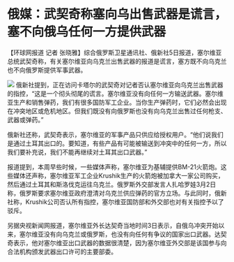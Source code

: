 # 俄媒：武契奇称塞向乌出售武器是谎言，塞不向俄乌任何一方提供武器

【环球网报道 记者
张晓雅】综合俄罗斯卫星通讯社、俄新社5日报道，塞尔维亚总统武契奇称，有关塞尔维亚向乌克兰出售武器的报道是谎言，塞方既不向乌克兰也不向俄罗斯提供军事武器。

![](https://inews.gtimg.com/om_bt/OLhPal0JTgVemFjy_1GEDXNYR05q2b234bT4e6pnI6UmEAA/1000)
俄新社提到，正在访问卡塔尔的武契奇对记者否认塞尔维亚向乌克兰出售武器的指控，“这是一个彻头彻尾的谎言。塞尔维亚没有向任何一方输送武器。塞尔维亚生产和销售弹药，我们有很多国防军工企业。当你生产弹药时，它们必然会出现在冲突地区或危机地区。但我们既没有向俄罗斯也没有向乌克兰出售过任何枪支、武器或弹药。”

俄新社还称，武契奇表示，塞尔维亚的军事产品只供应给授权用户。“他们说我们是通过土耳其出口的。要知道，有些产品有可能被输送到冲突中的任何一方，所以我们要补充说，我们不能再继续对土耳其出口武器。”

报道提到，本周早些时候，一些媒体声称，塞尔维亚为基辅提供BM-21火箭炮。这些媒体还声称，塞尔维亚军工企业Krushik生产的火箭炮被加拿大一家公司购买，然后通过土耳其和斯洛伐克运往乌克兰。俄罗斯外交部发言人扎哈罗娃3月2日称，俄罗斯要求塞尔维亚政府澄清对乌克兰供应弹药的官方立场。与此同时，俄新社称，Krushik公司否认所有指控，塞尔维亚国防部和外交部也对有关指控予以了驳斥。

另据央视新闻网报道，塞尔维亚外长达契奇当地时间3日表示，自俄乌冲突开始以来，塞尔维亚没有向乌克兰或俄罗斯，也没有向任何有争议的国家出口武器。达契奇表示，他对塞尔维亚出口武器的数据很清楚，因为塞尔维亚外交部是该国参与向合法机构颁发武器出口许可的主要部委。

